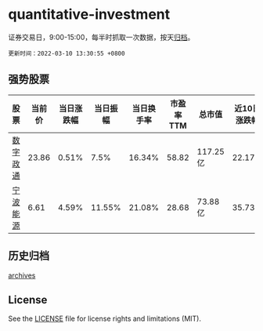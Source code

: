 # quantitative-investment

证券交易日，9:00-15:00，每半时抓取一次数据，按天[归档](archives)。

`更新时间：2022-03-10 13:30:55 +0800`

## 强势股票

|股票|当前价|当日涨跌幅|当日振幅|当日换手率|市盈率TTM|总市值|近10日涨跌幅|
|----|----|----|----|----|----|----|----|
|[数字政通](https://xueqiu.com/S/SZ300075)|23.86|0.51%|7.5%|16.34%|58.82|117.25亿|22.17%|
|[宁波能源](https://xueqiu.com/S/SH600982)|6.61|4.59%|11.55%|21.08%|28.68|73.88亿|35.73%|

## 历史归档

[archives](archives)

## License

See the [LICENSE](LICENSE) file for license rights and limitations (MIT).